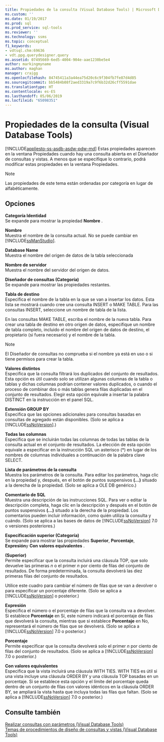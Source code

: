 ```yaml
---
title: Propiedades de la consulta (Visual Database Tools) | Microsoft Docs
ms.custom: ''
ms.date: 01/19/2017
ms.prod: sql
ms.prod_service: sql-tools
ms.reviewer: ''
ms.technology: ssms
ms.topic: conceptual
f1_keywords:
- vdtsql.chm:69636
- vdt.ppg.querydesigner.query
ms.assetid: 07495669-6ed5-4004-904e-aae1230be5e4
author: markingmyname
ms.author: maghan
manager: craigg
ms.openlocfilehash: 84745411a3a44ea75d20c6c9f304fb7fe87d4d85
ms.sourcegitcommit: bb5484b08f2aed3319a7c9f6b32d26cff5591dae
ms.translationtype: HT
ms.contentlocale: es-ES
ms.lasthandoff: 05/06/2019
ms.locfileid: "65098351"
---
```

# <a name="query-properties-visual-database-tools"></a>Propiedades de la consulta (Visual Database Tools)
[!INCLUDE[appliesto-ss-asdb-asdw-pdw-md](../../includes/appliesto-ss-asdb-asdw-pdw-md.md)]
Estas propiedades aparecen en la ventana Propiedades cuando hay una consulta abierta en el Diseñador de consultas y vistas. A menos que se especifique lo contrario, podrá modificar estas propiedades en la ventana Propiedades.  
  
> [!NOTE]  
> Las propiedades de este tema están ordenadas por categoría en lugar de alfabéticamente.  
  
## <a name="options"></a>Opciones  
**Categoría Identidad**  
Se expande para mostrar la propiedad **Nombre** .  
  
**Nombre**  
Muestra el nombre de la consulta actual. No se puede cambiar en [!INCLUDE[ssManStudio](../../includes/ssmanstudio-md.md)].  
  
**Database Name**  
Muestra el nombre del origen de datos de la tabla seleccionada  
  
**Nombre de servidor**  
Muestra el nombre del servidor del origen de datos.  
  
**Diseñador de consultas (Categoría)**  
Se expande para mostrar las propiedades restantes.  
  
**Tabla de destino**  
Especifica el nombre de la tabla en la que se van a insertar los datos. Esta lista se mostrará cuando cree una consulta INSERT o MAKE TABLE. Para las consultas INSERT, seleccione un nombre de tabla de la lista.  
  
En las consultas MAKE TABLE, escriba el nombre de la nueva tabla. Para crear una tabla de destino en otro origen de datos, especifique un nombre de tabla completo, incluido el nombre del origen de datos de destino, el propietario (si fuera necesario) y el nombre de la tabla.  
  
> [!NOTE]  
> El Diseñador de consultas no comprueba si el nombre ya está en uso o si tiene permisos para crear la tabla.  
  
**Valores distintos**  
Especifica que la consulta filtrará los duplicados del conjunto de resultados. Esta opción es útil cuando solo se utilizan algunas columnas de la tabla o tablas y dichas columnas podrían contener valores duplicados, o cuando el proceso de combinar dos o más tablas genera filas duplicadas en el conjunto de resultados. Elegir esta opción equivale a insertar la palabra DISTINCT en la instrucción en el panel SQL.  
  
**Extensión GROUP BY**  
Especifica que las opciones adicionales para consultas basadas en consultas de agregado están disponibles. (Solo se aplica a [!INCLUDE[ssNoVersion](../../includes/ssnoversion-md.md)].)  
  
**Todas las columnas**  
Especifica que se incluirán todas las columnas de todas las tablas de la consulta actual en el conjunto de resultados. La elección de esta opción equivale a especificar en la instrucción SQL un asterisco (*) en lugar de los nombres de columnas individuales a continuación de la palabra clave SELECT.  
  
**Lista de parámetros de la consulta**  
Muestra los parámetros de la consulta. Para editar los parámetros, haga clic en la propiedad y, después, en el botón de puntos suspensivos **(...)** situado a la derecha de la propiedad. (Solo se aplica a OLE DB genérico.)  
  
**Comentario de SQL**  
Muestra una descripción de las instrucciones SQL. Para ver o editar la descripción completa, haga clic en la descripción y después en el botón de puntos suspensivos **(...)** situado a la derecha de la propiedad. Los comentarios pueden incluir información, como quién utiliza la consulta y cuándo. (Solo se aplica a las bases de datos de [!INCLUDE[ssNoVersion](../../includes/ssnoversion-md.md)] 7.0 o versiones posteriores.)  
  
**Especificación superior (Categoría)**  
Se expande para mostrar las propiedades **Superior**, **Porcentaje**, **Expresión**y **Con valores equivalentes** .  
  
**(Superior)**  
Permite especificar que la consulta incluirá una cláusula TOP, que solo devuelve las primeras *n* o el primer *n* por ciento de filas del conjunto de resultados. De forma predeterminada, la consulta devolverá las diez primeras filas del conjunto de resultados.  
  
Utilice este cuadro para cambiar el número de filas que se van a devolver o para especificar un porcentaje diferente. (Solo se aplica a [!INCLUDE[ssNoVersion](../../includes/ssnoversion-md.md)] o posterior.)  
  
**Expresión**  
Especifica el número o el porcentaje de filas que la consulta va a devolver. Si establece **Porcentaje** en Sí, este número indicará el porcentaje de filas que devolverá la consulta, mientras que si establece **Porcentaje** en No, representará el número de filas que se devolverá. (Solo se aplica a [!INCLUDE[ssNoVersion](../../includes/ssnoversion-md.md)] 7.0 o posterior.)  
  
**Porcentaje**  
Permite especificar que la consulta devolverá solo el primer *n* por ciento de filas del conjunto de resultados. (Solo se aplica a [!INCLUDE[ssNoVersion](../../includes/ssnoversion-md.md)] 7.0 o posterior.)  
  
**Con valores equivalentes**  
Especifica que la vista incluirá una cláusula WITH TIES. WITH TIES es útil si una vista incluye una cláusula ORDER BY y una cláusula TOP basadas en un porcentaje. Si se establece esta opción y el límite del porcentaje queda dentro de un conjunto de filas con valores idénticos en la cláusula ORDER BY, se ampliará la vista hasta que incluya todas las filas que faltan. (Solo se aplica a [!INCLUDE[ssNoVersion](../../includes/ssnoversion-md.md)] 7.0 o posterior.)  
  
## <a name="see-also"></a>Consulte también  
[Realizar consultas con parámetros &#40;Visual Database Tools&#41;](../../ssms/visual-db-tools/query-with-parameters-visual-database-tools.md)  
[Temas de procedimientos de diseño de consultas y vistas &#40;Visual Database Tools&#41;](../../ssms/visual-db-tools/design-queries-and-views-how-to-topics-visual-database-tools.md)  
  
